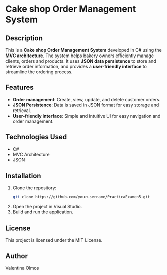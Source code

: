 # Cake shop Order Management System

## Description
This is a **Cake shop Order Management System** developed in C# using the **MVC architecture**. The system helps bakery owners efficiently manage clients, orders and products. It uses **JSON data persistence** to store and retrieve order information, and provides a **user-friendly interface** to streamline the ordering process.

## Features
- **Order management**: Create, view, update, and delete customer orders.
- **JSON Persistence**: Data is saved in JSON format for easy storage and retrieval.
- **User-friendly interface**: Simple and intuitive UI for easy navigation and order management.

## Technologies Used
- C#
- MVC Architecture
- JSON
  
## Installation
1. Clone the repository:
    ```bash
    git clone https://github.com/yourusername/PracticaExamen5.git
    ```
2. Open the project in Visual Studio.
3. Build and run the application.

## License
This project is licensed under the MIT License.

## Author
Valentina Olmos
